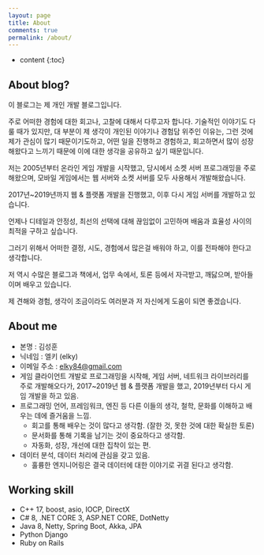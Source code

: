 ```yaml
---
layout: page
title: About
comments: true
permalink: /about/
---
```


* content
{:toc}

## About blog?

이 블로그는 제 개인 개발 블로그입니다.

주로 어떠한 경험에 대한 회고나, 고찰에 대해서 다루고자 합니다. 기술적인 이야기도 다룰 때가 있지만, 대 부분이 제 생각이 개인된 이야기나 경험담 위주인 이유는, 그런 것에 제가 관심이 많기 때문이기도하고, 어떤 일을 진행하고 경험하고, 회고하면서 많이 성장해왔다고 느끼기 때문에 이에 대한 생각을 공유하고 싶기 때문입니다.

저는 2005년부터 온라인 게임 개발을 시작했고, 당시에서 소켓 서버 프로그래밍을 주로해왔으며, 모바일 게임에서는 웹 서버와 소켓 서버를 모두 사용해서 개발해왔습니다.

2017년~2019년까지 웹 & 플랫폼 개발을 진행했고, 이후 다시 게임 서버를 개발하고 있습니다.

언제나 디테일과 안정성, 최선의 선택에 대해 끊임없이 고민하며 배움과 효율성 사이의 최적을 구하고 싶습니다.

그러기 위해서 어떠한 결정, 시도, 경험에서 많은걸 배워야 하고, 이를 전파해야 한다고 생각합니다.

저 역시 수많은 블로그과 책에서, 업무 속에서, 토론 등에서 자극받고, 깨닳으며, 받아들이며 배우고 있습니다.

제 견해와 경험, 생각이 조금이라도 여러분과 저 자신에게 도움이 되면 좋겠습니다.

## About me

* 본명 : 김성훈
* 닉네임 : 엘키 (elky)
* 이메일 주소 : <elky84@gmail.com>
* 게임 클라이언트 개발로 프로그래밍을 시작해, 게임 서버, 네트워크 라이브러리를 주로 개발해오다가, 2017~2019년 웹 & 플랫폼 개발을 했고, 2019년부터 다시 게임 개발을 하고 있음.
* 프로그래밍 언어, 프레임워크, 엔진 등 다른 이들의 생각, 철학, 문화를 이해하고 배우는 데에 즐거움을 느낌.
  * 회고를 통해 배우는 것이 많다고 생각함. (잘한 것, 못한 것에 대한 확실한 토론)
  * 문서화를 통해 기록을 남기는 것이 중요하다고 생각함.
  * 자동화, 성장, 개선에 대한 집착이 있는 편.
* 데이터 분석, 데이터 처리에 관심을 갖고 있음.
  * 훌륭한 엔지니어링은 결국 데이터에 대한 이야기로 귀결 된다고 생각함.

## Working skill

* C++ 17, boost, asio, IOCP, DirectX
* C# 8, .NET CORE 3, ASP.NET CORE, DotNetty
* Java 8, Netty, Spring Boot, Akka, JPA
* Python Django
* Ruby on Rails